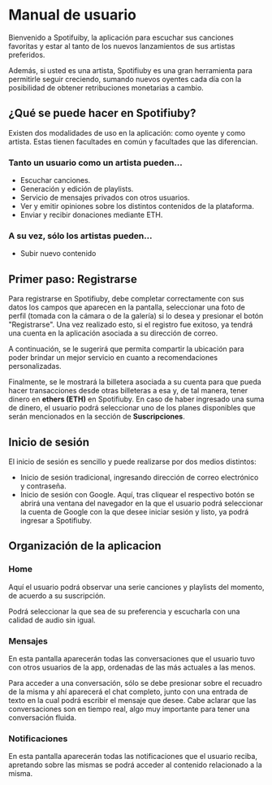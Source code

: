 # Manual de usuario

Bienvenido a Spotifuiby, la aplicación para escuchar sus canciones favoritas y estar al tanto de los nuevos lanzamientos de sus artistas preferidos.

Además, si usted es una artista, Spotifiuby es una gran herramienta para permitirle seguir creciendo, sumando nuevos oyentes cada día con la posibilidad de obtener retribuciones monetarias a cambio.

## ¿Qué se puede hacer en Spotifiuby?

Existen dos modalidades de uso en la aplicación: como oyente y como artista. Estas tienen facultades en común y facultades que las diferencian.

### **Tanto un usuario como un artista pueden…**

- Escuchar canciones.
- Generación y edición de playlists.
- Servicio de mensajes privados con otros usuarios.
- Ver y emitir opiniones sobre los distintos contenidos de la plataforma.
- Enviar y recibir donaciones mediante ETH.

### **A su vez, sólo los artistas pueden…**

- Subir nuevo contenido

## Primer paso: Registrarse

Para registrarse en Spotifiuby, debe completar correctamente con sus datos los campos que aparecen en la pantalla, seleccionar una foto de perfil (tomada con la cámara o de la galería) si lo desea y presionar el botón &quot;Registrarse&quot;. Una vez realizado esto, si el registro fue exitoso, ya tendrá una cuenta en la aplicación asociada a su dirección de correo.

A continuación, se le sugerirá que permita compartir la ubicación para poder brindar un mejor servicio en cuanto a recomendaciones personalizadas.

Finalmente, se le mostrará la billetera asociada a su cuenta para que pueda hacer transacciones desde otras billeteras a esa y, de tal manera, tener dinero en **ethers (ETH)** en Spotifiuby. En caso de haber ingresado una suma de dinero, el usuario podrá seleccionar uno de los planes disponibles que serán mencionados en la sección de **Suscripciones**.

## Inicio de sesión

El inicio de sesión es sencillo y puede realizarse por dos medios distintos:

- Inicio de sesión tradicional, ingresando dirección de correo electrónico y contraseña.
- Inicio de sesión con Google. Aquí, tras cliquear el respectivo botón se abrirá una ventana del navegador en la que el usuario podrá seleccionar la cuenta de Google con la que desee iniciar sesión y listo, ya podrá ingresar a Spotifiuby.


## Organización de la aplicacion

### Home

Aquí el usuario podrá observar una serie canciones y playlists del momento, de acuerdo a su suscripción.

Podrá seleccionar la que sea de su preferencia y escucharla con una calidad de audio sin igual.

### Mensajes

En esta pantalla aparecerán todas las conversaciones que el usuario tuvo con otros usuarios de la app, ordenadas de las más actuales a las menos.

Para acceder a una conversación, sólo se debe presionar sobre el recuadro de la misma y ahí aparecerá el chat completo, junto con una entrada de texto en la cual podrá escribir el mensaje que desee. Cabe aclarar que las conversaciones son en tiempo real, algo muy importante para tener una conversación fluida.

### Notificaciones

En esta pantalla aparecerán todas las notificaciones que el usuario reciba, apretando sobre las mismas se podrá acceder al contenido relacionado a la misma.